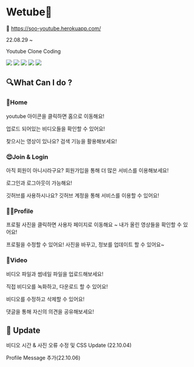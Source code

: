 # Wetube💖 
🎃 https://soo-youtube.herokuapp.com/

22.08.29 ~

Youtube Clone Coding

<img src="https://img.shields.io/badge/Node.js-339933?style=flat-square&logo=Node.js&logoColor=white"/></a>
<img src="https://img.shields.io/badge/Express-000000?style=flat-square&logo=Express&logoColor=white"/></a>
<img src="https://img.shields.io/badge/MongoDB-47A248?style=flat-square&logo=MongoDB&logoColor=white"/></a>
<img src="https://img.shields.io/badge/Pug-A86454?style=flat-square&logo=Pug&logoColor=white"/></a>
<img src="https://img.shields.io/badge/CSS-1572B6?style=flat-square&logo=css3&logoColor=white"/></a>

## 🔍What Can I do ?  

### 🏡Home

youtube 아이콘을 클릭하면 홈으로 이동해요!

업로드 되어있는 비디오들을 확인할 수 있어요!

찾으시는 영상이 있나요? 검색 기능을 활용해보세요! 

### 😍Join & Login

아직 회원이 아니시라구요? 회원가입을 통해 더 많은 서비스를 이용해보세요!

로그인과 로그아웃이 가능해요!

깃허브를 사용하시나요? 깃허브 계정을 통해 서비스를 이용할 수 있어요!

### 👩🏻Profile

프로필 사진을 클릭하면 사용자 페이지로 이동해요 ~ 내가 올린 영상들을 확인할 수 있어요!

프로필을 수정할 수 있어요! 사진을 바꾸고, 정보를 업데이트 할 수 있어요~

### 🎥Video

비디오 파일과 썸네일 파일을 업로드해보세요! 

직접 비디오를 녹화하고, 다운로드 할 수 있어요!

비디오를 수정하고 삭제할 수 있어요!

댓글을 통해 자신의 의견을 공유해보세요! 

## 🔨 Update

비디오 시간 & 사진 오류 수정 및 CSS Update (22.10.04)

Profile Message 추가(22.10.06)

 
